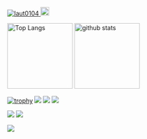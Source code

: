 <p align="left">
  <a href="https://github.com/laut0104/laut0104/">
    <img src="https://komarev.com/ghpvc/?username=laut0104" alt="laut0104" />
  </a>
  <a href="https://github.com/laut0104">
    <img height="20" src="https://img.shields.io/github/followers/laut0104?label=follow&logo=github&style=flat" />
  </a>
</p>

<p align="left"> 
  <img alt="Top Langs" height="150px" src="https://github-readme-stats.vercel.app/api/top-langs/?username=laut0104&layout=compact&count_private=true&show_icons=true&show_icons=true&theme=onedark" />
  <img alt="github stats" height="150px" src="https://github-readme-stats.vercel.app/api?username=laut0104&count_private=true&show_icons=true&show_icons=true&theme=onedark" />
</p>

[![trophy](https://github-profile-trophy.vercel.app/?username=laut0104&theme=gruvbox&rank=-C)](https://github.com/ryo-ma/github-profile-trophy)
[![](https://raw.githubusercontent.com/laut0104/laut0104/master/profile-summary-card-output/dracula/0-profile-details.svg)](https://github.com/vn7n24fzkq/github-profile-summary-cards)
[![](https://raw.githubusercontent.com/laut0104/laut0104/master/profile-summary-card-output/dracula/1-repos-per-language.svg)](https://github.com/vn7n24fzkq/github-profile-summary-cards)
[![](https://raw.githubusercontent.com/laut0104/laut0104/master/profile-summary-card-output/dracula/2-most-commit-language.svg)](https://github.com/vn7n24fzkq/github-profile-summary-cards)

[![](https://activity-graph.herokuapp.com/graph?username=laut0104&theme=github)](https://activity-graph.herokuapp.com/graph?username=laut0104&theme=github)
[![](https://github-readme-streak-stats.herokuapp.com/?user=laut0104&theme=dark)](https://github-readme-streak-stats.herokuapp.com/?user=laut0104&theme=dark)

![](https://github-profile-summary-cards.vercel.app/api/cards/profile-details?username=laut0104&theme=dracula)
